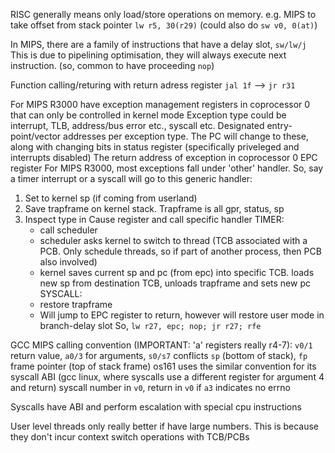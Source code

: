 <!-- SPDX-License-Identifier: zlib-acknowledgement -->
RISC generally means only load/store operations on memory.
e.g. MIPS to take offset from stack pointer `lw r5, 30(r29)` (could also do `sw v0, 0(at)`)

In MIPS, there are a family of instructions that have a delay slot, `sw/lw/j`
This is due to pipelining optimisation, they will always execute next instruction.
(so, common to have proceeding `nop`)

Function calling/returing with return adress register `jal 1f` --> `jr r31`

For MIPS R3000 have exception management registers in coprocessor 0 that can only be controlled in kernel mode 
Exception type could be interrupt, TLB, address/bus error etc., syscall etc.
Designated entry-point/vector addresses per exception type.
The PC will change to these, along with changing bits in status register (specifically priveleged and interrupts disabled)
The return address of exception in coprocessor 0 EPC register
For MIPS R3000, most exceptions fall under 'other' handler.
So, say a timer interrupt or a syscall will go to this generic handler:
  1. Set to kernel sp (if coming from userland)
  2. Save trapframe on kernel stack.
     Trapframe is all gpr, status, sp 
  3. Inspect type in Cause register and call specific handler
     TIMER: 
     - call scheduler
     - scheduler asks kernel to switch to thread
       (TCB associated with a PCB. Only schedule threads, so if part of another process, then PCB also involved)
     - kernel saves current sp and pc (from epc) into specific TCB.
       loads new sp from destination TCB, unloads trapframe and sets new pc
     SYSCALL:
     - restore trapframe
     - Will jump to EPC register to return, however will restore user mode in branch-delay slot
       So, `lw r27, epc; nop; jr r27; rfe`

GCC MIPS calling convention (IMPORTANT: 'a' registers really r4-7):
`v0/1` return value, `a0/3` for arguments, `s0/s7` conflicts
`sp` (bottom of stack), `fp` frame pointer (top of stack frame)
os161 uses the similar convention for its syscall ABI
(gcc linux, where syscalls use a different register for argument 4 and return)
syscall number in `v0`, return in `v0` if `a3` indicates no errno

Syscalls have ABI and perform escalation with special cpu instructions

User level threads only really better if have large numbers.
This is because they don't incur context switch operations with TCB/PCBs
